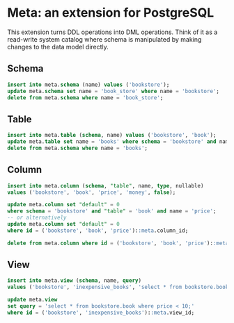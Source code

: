 Meta: an extension for PostgreSQL
=================================

This extension turns DDL operations into DML operations. Think of it as a read-write system catalog where schema is manipulated by making changes to the data model directly.

Schema
------
```sql
insert into meta.schema (name) values ('bookstore');
update meta.schema set name = 'book_store' where name = 'bookstore';
delete from meta.schema where name = 'book_store';
```
Table
-----
```sql
insert into meta.table (schema, name) values ('bookstore', 'book');
update meta.table set name = 'books' where schema = 'bookstore' and name = 'book';
delete from meta.schema where name = 'books';
```
Column
------
```sql
insert into meta.column (schema, "table", name, type, nullable)
values ('bookstore', 'book', 'price', 'money', false);

update meta.column set "default" = 0
where schema = 'bookstore' and "table" = 'book' and name = 'price';
-- or alternatively
update meta.column set "default" = 0
where id = ('bookstore', 'book', 'price')::meta.column_id;

delete from meta.column where id = ('bookstore', 'book', 'price')::meta.column_id;
```
View
----
```sql
insert into meta.view (schema, name, query)
values ('bookstore', 'inexpensive_books', 'select * from bookstore.book where price < 5;');

update meta.view
set query = 'select * from bookstore.book where price < 10;'
where id = ('bookstore', 'inexpensive_books')::meta.view_id;
```
